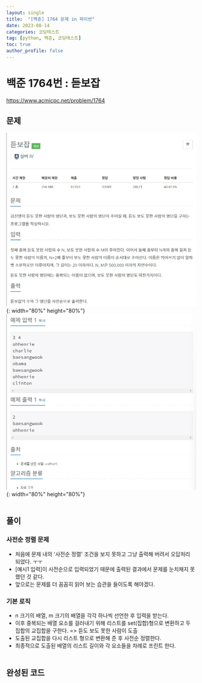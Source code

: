 ```yaml
---
layout: single
title:  "[백준] 1764 문제 in 파이썬"
date: 2023-08-14
categories: 코딩테스트
tag: [python, 백준, 코딩테스트]
toc: true
author_profile: false
---
```


# 백준 1764번 : 듣보잡
<a href="https://www.acmicpc.net/problem/1764">https://www.acmicpc.net/problem/1764</a>
## 문제
![1](/images/baekjoon/0814/1764/1.jpg){: width="80%" height="80%"}
![2](/images/baekjoon/0814/1764/2.jpg){: width="80%" height="80%"}
<br><br>

## 풀이
### 사전순 정렬 문제

- 처음에 문제 내의 '사전순 정렬' 조건을 보지 못하고 그냥 출력해 버려서 오답처리 되었다. ㅜㅜ
- [예시1 입력]이 사전순으로 입력되었기 때문에 출력된 결과에서 문제를 눈치채지 못했던 것 같다.
- 앞으로는 문제를 더 꼼꼼히 읽어 보는 습관을 들이도록 해야겠다.


### 기본 로직
- n 크기의 배열, m 크기의 배열을 각각 하나씩 선언한 후 입력을 받는다.
- 이후 중복되는 배열 요소를 걸러내기 위해 리스트를 set(집합)형으로 변환하고 두 집합의 교집합을 구한다. =>  듣도 보도 못한 사람이 도출
- 도출된 교집합을 다시 리스트 형으로 변환해 준 후 사전순 정렬한다.
- 최종적으로 도출된 배열의 리스트 길이와 각 요소들을 차례로 프린트 한다.
<br><br>
## 완성된 코드
<script src="https://gist.github.com/BEANyyy/fbdda1ca4ebe742ffd6d2a64afa32764.js"></script>